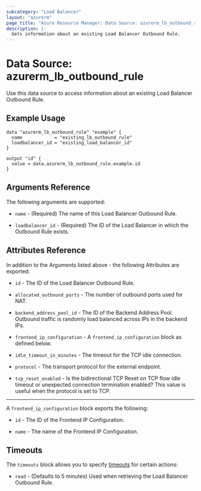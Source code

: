 ```yaml
---
subcategory: "Load Balancer"
layout: "azurerm"
page_title: "Azure Resource Manager: Data Source: azurerm_lb_outbound_rule"
description: |-
  Gets information about an existing Load Balancer Outbound Rule.
---
```


# Data Source: azurerm_lb_outbound_rule

Use this data source to access information about an existing Load Balancer Outbound Rule.

## Example Usage

```hcl
data "azurerm_lb_outbound_rule" "example" {
  name            = "existing_lb_outbound_rule"
  loadbalancer_id = "existing_load_balancer_id"
}

output "id" {
  value = data.azurerm_lb_outbound_rule.example.id
}
```

## Arguments Reference

The following arguments are supported:

* `name` - (Required) The name of this Load Balancer Outbound Rule.

* `loadbalancer_id` - (Required) The ID of the Load Balancer in which the Outbound Rule exists.

## Attributes Reference

In addition to the Arguments listed above - the following Attributes are exported: 

* `id` - The ID of the Load Balancer Outbound Rule.

* `allocated_outbound_ports` - The number of outbound ports used for NAT.

* `backend_address_pool_id` - The ID of the Backend Address Pool. Outbound traffic is randomly load balanced across IPs in the backend IPs.

* `frontend_ip_configuration` - A `frontend_ip_configuration` block as defined below.

* `idle_timeout_in_minutes` - The timeout for the TCP idle connection.

* `protocol` - The transport protocol for the external endpoint.

* `tcp_reset_enabled` - Is the bidirectional TCP Reset on TCP flow idle timeout or unexpected connection termination enabled? This value is useful when the protocol is set to TCP.

---

A `frontend_ip_configuration` block exports the following:

* `id` - The ID of the Frontend IP Configuration.

* `name` - The name of the Frontend IP Configuration.

## Timeouts

The `timeouts` block allows you to specify [timeouts](https://www.terraform.io/language/resources/syntax#operation-timeouts) for certain actions:

* `read` - (Defaults to 5 minutes) Used when retrieving the Load Balancer Outbound Rule.
